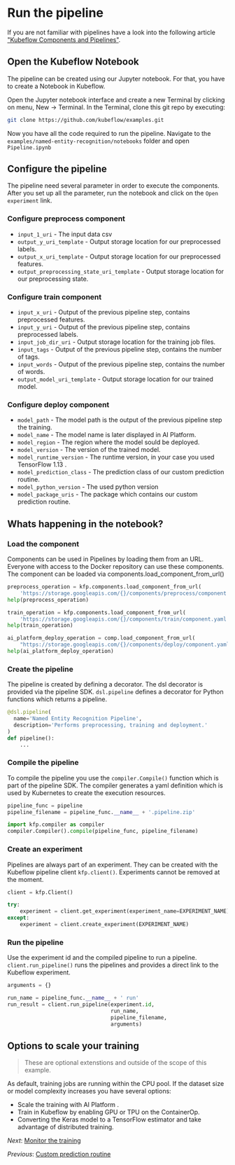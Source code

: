 # Run the pipeline
If you are not familiar with pipelines have a look into the following article ["Kubeflow Components and Pipelines"](https://towardsdatascience.com/kubeflow-components-and-pipelines-33a1aa3cc338). 

## Open the Kubeflow Notebook
The pipeline can be created using our Jupyter notebook. For that, you have to create a Notebook in Kubeflow. 

Open the Jupyter notebook interface and create a new Terminal by clicking on menu, New -> Terminal. In the Terminal, clone this git repo by executing:

```bash
git clone https://github.com/kubeflow/examples.git
```

Now you have all the code required to run the pipeline. Navigate to the `examples/named-entity-recognition/notebooks` folder and open `Pipeline.ipynb`

## Configure the pipeline

The pipeline need several parameter in order to execute the components. After you set up all the parameter, run the notebook and click on the `Open experiment` link.

### Configure preprocess component

* `input_1_uri` - The input data csv
* `output_y_uri_template` - Output storage location for our preprocessed labels.
* `output_x_uri_template` - Output storage location for our preprocessed features.
* `output_preprocessing_state_uri_template` - Output storage location for our preprocessing state.

### Configure train component

* `input_x_uri` - Output of the previous pipeline step, contains preprocessed features.  
* `input_y_uri` - Output of the previous pipeline step, contains preprocessed labels.
* `input_job_dir_uri` - Output storage location for the training job files.
* `input_tags` - Output of the previous pipeline step, contains the number of tags.
* `input_words` - Output of the previous pipeline step, contains the number of words. 
* `output_model_uri_template` - Output storage location for our trained model. 


### Configure deploy component
* `model_path` - The model path is the output of the previous pipeline step the training. 
* `model_name` - The model name is later displayed in AI Platform.
* `model_region` - The region where the model sould be deployed.
* `model_version` - The version of the trained model. 
* `model_runtime_version` - The runtime version, in your case you used TensorFlow 1.13 .
* `model_prediction_class` - The prediction class of our custom prediction routine. 
* `model_python_version` - The used python version
* `model_package_uris` - The package which contains our custom prediction routine. 

## Whats happening in the notebook?
### Load the component
Components can be used in Pipelines by loading them from an URL. Everyone with access to the Docker repository can use these components.
The component can be loaded via components.load_component_from_url()

```python
preprocess_operation = kfp.components.load_component_from_url(
    'https://storage.googleapis.com/{}/components/preprocess/component.yaml'.format(BUCKET))
help(preprocess_operation)

train_operation = kfp.components.load_component_from_url(
    'https://storage.googleapis.com/{}/components/train/component.yaml'.format(BUCKET))
help(train_operation)

ai_platform_deploy_operation = comp.load_component_from_url(
    "https://storage.googleapis.com/{}/components/deploy/component.yaml".format(BUCKET))
help(ai_platform_deploy_operation)
```

### Create the pipeline
The pipeline is created by defining a decorator.  The dsl decorator is provided via the pipeline SDK. `dsl.pipeline` defines a decorator for Python functions which returns a pipeline.

```python
@dsl.pipeline(
  name='Named Entity Recognition Pipeline',
  description='Performs preprocessing, training and deployment.'
)
def pipeline():
    ...
```

### Compile the pipeline
To compile the pipeline you use the `compiler.Compile()` function which is part of the pipeline SDK. 
The compiler generates a yaml definition which is used by Kubernetes to create the execution resources.

```python
pipeline_func = pipeline
pipeline_filename = pipeline_func.__name__ + '.pipeline.zip'

import kfp.compiler as compiler
compiler.Compiler().compile(pipeline_func, pipeline_filename)
```

### Create an experiment
Pipelines are always part of an experiment.
They can be created with the Kubeflow pipeline client `kfp.client()`. 
Experiments cannot be removed at the moment.

```python
client = kfp.Client()

try:
    experiment = client.get_experiment(experiment_name=EXPERIMENT_NAME)
except:
    experiment = client.create_experiment(EXPERIMENT_NAME)
```

### Run the pipeline
Use the experiment id and the compiled pipeline to run a pipeline. `client.run_pipeline()` runs the pipelines and provides a direct link to the Kubeflow experiment.

```python
arguments = {}

run_name = pipeline_func.__name__ + ' run'
run_result = client.run_pipeline(experiment.id, 
                                 run_name, 
                                 pipeline_filename, 
                                 arguments)
```

## Options to scale your training

> These are optional extenstions and outside of the scope of this example.

As default, training jobs are running within the CPU pool. 
If the dataset size or model complexity increases you have several options:

* Scale the training with AI Platform .
* Train in Kubeflow by enabling GPU or TPU on the ContainerOp.
* Converting the Keras model to a TensorFlow estimator and take advantage of distributed training.

*Next*: [Monitor the training](step-6-monitor-training.md)

*Previous*: [Custom prediction routine](step-4-custom-prediction-routine.md)